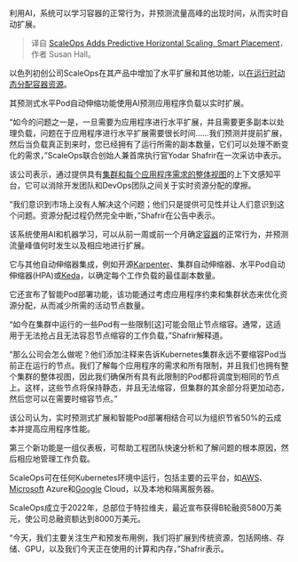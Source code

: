 
<!--
title: ScaleOps 添加预测式水平扩展和智能部署
cover: https://cdn.thenewstack.io/media/2024/12/a4fa2d88-toggles.jpg
-->

利用AI，系统可以学习容器的正常行为，并预测流量高峰的出现时间，从而实时自动扩展。

> 译自 [ScaleOps Adds Predictive Horizontal Scaling, Smart Placement](https://thenewstack.io/scaleops-adds-predictive-horizontal-scaling-smart-placement/)，作者 Susan Hall。

以色列初创公司ScaleOps在其产品中增加了水平扩展和其他功能，以[在运行时动态分配容器资源](https://thenewstack.io/scaleops-dynamically-right-sizes-containers-at-runtime/)。

其预测式水平Pod自动伸缩功能使用AI预测应用程序负载以实时扩展。

“如今的问题之一是，一旦需要为应用程序进行水平扩展，并且需要更多副本以处理负载，问题在于应用程序进行水平扩展需要很长时间……我们预测并提前扩展，然后当负载真正到来时，您已经拥有了运行所需的副本数量，它们可以处理不断变化的需求，”ScaleOps联合创始人兼首席执行官Yodar Shafrir在一次采访中表示。

该公司表示，通过提供具有[集群和每个应用程序需求的整体视图](https://thenewstack.io/why-kubernetes-cluster-management-needs-to-be-easier-for-developers/)的上下文感知平台，它可以消除开发团队和DevOps团队之间关于实时资源分配的摩擦。

“我们意识到市场上没有人解决这个问题；他们只是提供可见性并让人们意识到这个问题。资源分配过程仍然完全中断，”Shafrir在公告中表示。

该系统使用AI和机器学习，可以从前一周或前一个月确定[容器](https://thenewstack.io/containers/)的正常行为，并预测流量峰值何时发生以及相应地进行扩展。

它与其他自动伸缩器集成，例如开源[Karpenter](https://thenewstack.io/how-aws-supports-open-source-work-in-the-kubernetes-universe/)、集群自动伸缩器、水平Pod自动伸缩器(HPA)或[Keda](https://thenewstack.io/kubernetes-autoscaling-keda-moves-into-cncf-incubation/)，以确定每个工作负载的最佳副本数量。

它还宣布了智能Pod部署功能，该功能通过考虑应用程序约束和集群状态来优化资源分配，从而减少所需的活动节点数量。

“如今在集群中运行的一些Pod有一些限制[这]可能会阻止节点缩容。通常，这适用于无法抢占且无法容忍节点缩容的工作负载，”Shafrir解释道。

“那么公司会怎么做呢？他们添加注释来告诉Kubernetes集群永远不要缩容Pod当前正在运行的节点。我们了解每个应用程序的需求和所有限制，并且我们也拥有整个集群的整体视图，因此我们确保所有具有此限制的Pod都将调度到相同的节点上。这样，这些节点将保持静态，并且无法缩容，但集群的其余部分将更加动态，然后您可以在需要时缩容节点。”

该公司认为，实时预测式扩展和智能Pod部署相结合可以为组织节省50%的云成本并提高应用程序性能。

第三个新功能是一组仪表板，可帮助工程团队快速分析和了解问题的根本原因，然后相应地管理工作负载。

ScaleOps可在任何Kubernetes环境中运行，包括主要的云平台，如[AWS](https://aws.amazon.com/?utm_content=inline+mention)、[Microsoft](https://news.microsoft.com/?utm_content=inline+mention) Azure和[Google](https://cloud.google.com/?utm_content=inline+mention) Cloud，以及本地和隔离服务器。

ScaleOps成立于2022年，总部位于特拉维夫，最近宣布获得B轮融资5800万美元，使公司总融资额达到8000万美元。

“今天，我们主要关注生产和预发布用例，我们将扩展到传统资源，包括网络、存储、GPU，以及我们今天正在使用的计算和内存，”Shafrir表示。
